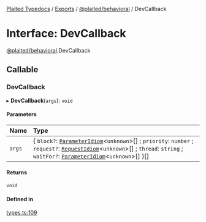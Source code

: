 [Plaited Typedocs](../README.md) / [Exports](../modules.md) / [@plaited/behavioral](../modules/plaited_behavioral.md) / DevCallback

# Interface: DevCallback

[@plaited/behavioral](../modules/plaited_behavioral.md).DevCallback

## Callable

### DevCallback

▸ **DevCallback**(`args`): `void`

#### Parameters

| Name | Type |
| :------ | :------ |
| `args` | { `block?`: [`ParameterIdiom`](../modules/plaited_behavioral.md#parameteridiom)<`unknown`\>[] ; `priority`: `number` ; `request?`: [`RequestIdiom`](../modules/plaited_behavioral.md#requestidiom)<`unknown`\>[] ; `thread`: `string` ; `waitFor?`: [`ParameterIdiom`](../modules/plaited_behavioral.md#parameteridiom)<`unknown`\>[]  }[] |

#### Returns

`void`

#### Defined in

[types.ts:109](https://github.com/plaited/plaited/blob/2725fd0/libs/behavioral/src/types.ts#L109)

